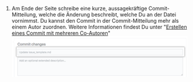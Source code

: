 1. Am Ende der Seite schreibe eine kurze, aussagekräftige Commit-Mitteilung, welche die Änderung beschreibt, welche Du an der Datei vornimmst. Du kannst den Commit in der Commit-Mitteilung mehr als einem Autor zuordnen. Weitere Informationen findest Du unter "[Erstellen eines Commit mit mehreren Co-Autoren](/articles/creating-a-commit-with-multiple-authors)" ![Commit-Mitteilung für Deine Änderung](/assets/images/help/repository/write-commit-message-quick-pull.png)
